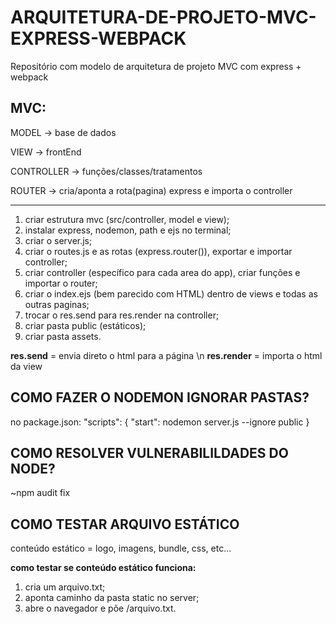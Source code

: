 # ARQUITETURA-DE-PROJETO-MVC-EXPRESS-WEBPACK
Repositório com modelo de arquitetura de projeto MVC com express + webpack

## MVC:

MODEL -> base de dados

VIEW -> frontEnd

CONTROLLER -> funções/classes/tratamentos

ROUTER -> cria/aponta a rota(pagina) express e importa o controller


---

1. criar estrutura mvc (src/controller, model e view);
2. instalar express, nodemon, path e ejs no terminal;
3. criar o server.js;
4. criar o routes.js e as rotas (express.router()), exportar e importar controller;
5. criar controller (específico para cada area do app), criar funções e importar o router;
6. criar o index.ejs (bem parecido com HTML) dentro de views e todas as outras paginas;
7. trocar o res.send para res.render na controller;
8. criar pasta public (estáticos);
9. criar pasta assets.


**res.send** = envia direto o html para a página \n
**res.render** = importa o html da view

## COMO FAZER O NODEMON IGNORAR PASTAS?

no package.json:
"scripts": {
    "start": nodemon server.js --ignore public
}

## COMO RESOLVER VULNERABILILDADES DO NODE?

~npm audit fix

## COMO TESTAR ARQUIVO ESTÁTICO

conteúdo estático = logo, imagens, bundle, css, etc...

**como testar se conteúdo estático funciona:**

1. cria um arquivo.txt;
2. aponta caminho da pasta static no server;
3. abre o navegador e põe /arquivo.txt.
